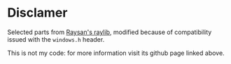 # Disclamer

Selected parts from [Raysan's raylib](https://github.com/raysan5/raylib), modified because of compatibility issued with the `windows.h` header.

This is not my code: for more information visit its github page linked above.